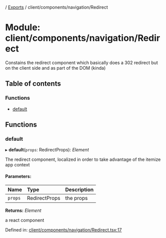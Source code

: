 [](../README.md) / [Exports](../modules.md) / client/components/navigation/Redirect

# Module: client/components/navigation/Redirect

Constains the redirect component which basically does a 302 redirect
but on the client side and as part of the DOM (kinda)

## Table of contents

### Functions

- [default](client_components_navigation_redirect.md#default)

## Functions

### default

▸ **default**(`props`: RedirectProps): *Element*

The redirect component, localized in order to take advantage
of the itemize app context

#### Parameters:

Name | Type | Description |
:------ | :------ | :------ |
`props` | RedirectProps | the props   |

**Returns:** *Element*

a react component

Defined in: [client/components/navigation/Redirect.tsx:17](https://github.com/onzag/itemize/blob/3efa2a4a/client/components/navigation/Redirect.tsx#L17)
